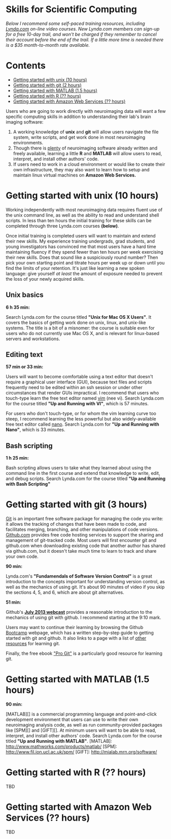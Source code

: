 # Skills for Scientific Computing

_Below I recommend some self-paced training resources, including [Lynda.com][] on-line video courses. New Lynda.com members can sign-up for a free 10-day trail, and won't be charged if they remember to cancel their account before the end of the trail. If a little more time is needed there is a $35 month-to-month rate available._

Contents
=================

  * [Getting started with unix (10 hours)](#getting-started-with-unix-10-hours)
  * [Getting started with git (2 hours)](#getting-started-with-git-2-hours)
  * [Getting started with MATLAB (1.5 hours)](#getting-started-with-matlab-15-hours)
  * [Getting started with R (?? hours)](#getting-started-with-r--hours)
  * [Getting started with Amazon Web Services (?? hours)](#getting-started-with-amazon-web-services--hours)


Users who are going to work directly with neuroimaging data will want a few specific computing skills in addition to understanding their lab's brain imaging software:

1. A working knowledge of **unix** and **git** will allow users navigate the file system, write scripts, and get work done in most neuroimaging environments.  
2. Though there is [plenty](http://www.nitrc.org) of neuroimaging software already written and freely available, learning a little **R** and **MATLAB** will allow users to read, interpret, and install other authors' code.
3. If users need to work in a cloud environment or would like to create their own infrastructure, they may also want to learn how to setup and maintain linux virtual machines on **Amazon Web Services.** 


# Getting started with unix (10 hours)

Working independently with most neuroimaging data requires fluent use of the unix command line, as well as the ability to read and understand shell scripts.  In less than ten hours the initial training for these skills can be completed through three Lynda.com courses **(below)**. 

Once initial training is completed users will want to maintain and extend their new skills. My experience training undergrads, grad students, and young investigators has convinced me that most users have a hard time maintaining fluency if they spend fewer than ten hours per week exercising their new skills. Does that sound like a suspiciously round number? Then pick your own starting point and titrate hours per week up or down until you find the limits of your retention. It's just like learning a new spoken language: give yourself _at least_ the amount of exposure needed to prevent the loss of your newly acquired skills.

## Unix basics

**6 h 35 min:** 

Search Lynda.com for the course titled **"Unix for Mac OS X Users"**. It covers the basics of getting work done on unix, linux, and unix-like systems. The title is a bit of a misnomer: the course is suitable even for users who do not currently use Mac OS X, and is relevant for linux-based servers and workstations.

## Editing text

**57 min or 33 min:** 

Users will want to become comfortable using a text editor that doesn't require a graphical user interface (GUI), because text files and scripts frequently need to be edited within an ssh session or under other circumstances that render GUIs impractical. I recommend that users who touch-type learn the free text editor named [vim][] (nee vi). Search Lynda.com for the course titled **"Up and Running with VI"**, which is 57 minutes. 

For users who don't touch-type, or for whom the vim learning curve too steep, I recommend learning the less powerful but also widely-available free text editor called [nano][]. Search Lynda.com for **"Up and Running with Nano"**, which is 33 minutes.

[vim]: http://www.vim.org/others.php
[nano]: https://en.wikipedia.org/wiki/GNU_nano

## Bash scripting

**1 h 25 min:** 

Bash scripting allows users to take what they learned about using the command line in the first course and extend that knowledge to write, edit, and debug scripts. Search Lynda.com for the course titled **"Up and Running with Bash Scripting"**

[Lynda.com]: http://www.lynda.com

# Getting started with git (3 hours)

[Git][] is an important free software package for managing the code you write: it allows the tracking of changes that have been made to code, and facilitates merging, branching, and other manipulations of code versions. [Github.com][] provides free code hosting services to support the sharing and management of git-tracked code. Most users will first encounter git and github.com when downloading existing code that another author has shared via github.com, but it doesn't take much time to learn to track and share your own code.

**90 min:**

Lynda.com's **"Fundamendals of Software Version Control"** is a great introduction to the concepts important for understanding version control, as well as the mechanics of using git. It's about 90 minutes of video if you skip the sections 4, 5, and 6, which are about git alternatives.

**51 min:**

Github's **[July 2013 webcast][]** provides a reasonable introduction to the mechanics of using git with github. I recommend starting at the 9:10 mark.

Users may want to continue their learning by browsing the Github [Bootcamp][] webpage, which has a written step-by-step guide to  getting started with git and github. It also links to a page with a list of [other resources][] for learning git.

Finally, the free ebook ["Pro Git"][] is a particularly good resource for learning git. 

[Git]: https://git-scm.com
[Github.com]: http://github.com
[Bootcamp]: https://help.github.com/categories/bootcamp/
[other resources]: https://help.github.com/articles/good-resources-for-learning-git-and-github
[July 2013 webcast]: https://www.youtube.com/watch?v=U8GBXvdmHT4
["Pro Git"]: https://git-scm.com/book

<!--
I also like the branching content in this video but it isn't very "professional" feeling:
https://www.youtube.com/watch?v=to6tIdy5rNc
...TBD: maybe include it later?
-->


# Getting started with MATLAB (1.5 hours)

**90 min:**

[MATLAB][] is a commercial programming language and point-and-click development environment that users can use to write their own neuroimaging analysis code, as well as run community-provided packages like [SPM][] and [GIFT][]. At minimum users will want to be able to read, interpret, and install other authors' code. Search Lynda.com for the course titled **"Up and Running with MATLAB"**.
[MATLAB]: http://www.mathworks.com/products/matlab/ 
[SPM]: http://www.fil.ion.ucl.ac.uk/spm/
[GIFT]: http://mialab.mrn.org/software/

<!--
TBD: other matlab candidates:

From mathworks:
http://blogs.mathworks.com/videos/
https://www.mathworks.com/products/matlab/webinars.html?s_iid=ovp_wbnrs_4221048365001-101161_rr
https://www.mathworks.com/products/matlab/videos.html?s_iid=ovp_vids_4221048365001-101161_rr

MIT:
https://www.youtube.com/playlist?list=PLUl4u3cNGP62bMZx9A3DR7V5myByt48CC
http://ocw.mit.edu/courses/mathematics/18-s997-introduction-to-matlab-programming-fall-2011/

coursera:
https://www.coursera.org/course/matlab
https://www.coursera.org/course/scientificcomp

learnrope:
http://learnrope.com/courses/matlab-for-beginners/

https://www.youtube.com/playlist?list=PL60D54836FB8893F0

Linear algebra:
http://ocw.mit.edu/courses/mathematics/18-06-linear-algebra-spring-2010/
https://www.youtube.com/playlist?list=PL01A21B9E302D50C1
http://www.quora.com/Which-is-a-better-resource-to-learn-linear-algebra-Gilbert-Strangs-lectures-or-the-lectures-from-Khan-Academy
-->

# Getting started with R (?? hours)

TBD


# Getting started with Amazon Web Services (?? hours)

TBD

